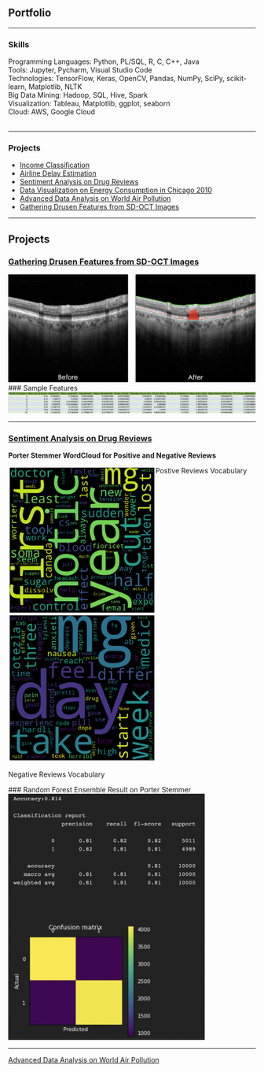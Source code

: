 ## Portfolio

---

### Skills

  Programming Languages: Python, PL/SQL, R, C, C++, Java <br>
  Tools: Jupyter, Pycharm, Visual Studio Code <br>
  Technologies: TensorFlow, Keras, OpenCV, Pandas, NumPy, SciPy, scikit-learn, Matplotlib, NLTK <br>
  Big Data Mining: Hadoop, SQL, Hive, Spark <br>
  Visualization: Tableau, Matplotlib, ggplot, seaborn <br>
  Cloud: AWS, Google Cloud
  <br><br>

---

### Projects

- [Income Classification](https://github.com/gokulnish/income_classification)
- [Airline Delay Estimation](https://github.com/gokulnish/airlines_delay_EDA)
- [Sentiment Analysis on Drug Reviews](https://github.com/gokulnish/setiment_analysis_on_drug_reviews)
- [Data Visualization on Energy Consumption in Chicago 2010](https://github.com/gokulnish/Data_Visualization_on_energy_consumption)
- [Advanced Data Analysis on World Air Pollution](https://github.com/gokulnish/advanced_data_analysis_on_air_pollution)
- [Gathering Drusen Features from SD-OCT Images](https://github.com/gokulnish/gathering_drusen_features_from_sd-oct_images)

---

## Projects

### [Gathering Drusen Features from SD-OCT Images](https://github.com/gokulnish/gathering_drusen_features_from_sd-oct_images)
<img src = "images/Segmentation.png?raw=true"/>
### Sample Features
<img src = "images/Features.png?raw=true"/>

---

### [Sentiment Analysis on Drug Reviews](https://github.com/gokulnish/setiment_analysis_on_drug_reviews)
<b>Porter Stemmer WordCloud for Positive and Negative Reviews</b>
<div class="image123">
    <img src="images/Porter_Word_Cloud_pos.png?raw=true" height="300" width="300" style="float:left">
    <p>Postive Reviews Vocabulary</p>
    <img src="images/Porter_Word_Cloud_neg.png?raw=true" height="300" width="300">
    <p>Negative Reviews Vocabulary</p>
</div>
### Random Forest Ensemble Result on Porter Stemmer
<img src = "images/RandomForest Porter Res.png?raw=true" width="400" height="500"/>

---
[Advanced Data Analysis on World Air Pollution](https://github.com/gokulnish/advanced_data_analysis_on_air_pollution)
